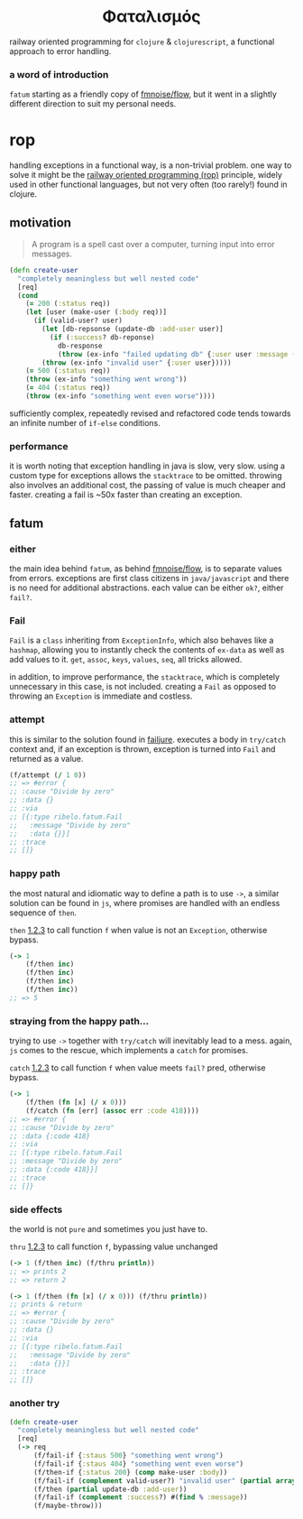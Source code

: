 <h1 align="center">Φαταλισμός</h1>

railway oriented programming for `clojure` & `clojurescript`, a functional approach to error handling.


### a word of introduction

`fatum` starting as a friendly copy of [fmnoise/flow](https://github.com/fmnoise/flow), but it went in a slightly different direction to suit my personal needs.


# rop

handling exceptions in a functional way, is a non-trivial problem. one way to solve it might be the [railway oriented programming (rop)](https://www.slideshare.net/ScottWlaschin/railway-oriented-programming) principle, widely used in other functional languages, but not very often (too rarely!) found in clojure.


## motivation

> A program is a spell cast over a computer, turning input into error messages.

```clojure
(defn create-user
  "completely meaningless but well nested code"
  [req]
  (cond
    (= 200 (:status req))
    (let [user (make-user (:body req))]
      (if (valid-user? user)
        (let [db-repsonse (update-db :add-user user)]
          (if (:success? db-reponse)
            db-response
            (throw (ex-info "failed updating db" {:user user :message (:message db-response)}))))
        (throw (ex-info "invalid user" {:user user}))))
    (= 500 (:status req))
    (throw (ex-info "something went wrong"))
    (= 404 (:status req))
    (throw (ex-info "something went even worse"))))
```

sufficiently complex, repeatedly revised and refactored code tends towards an infinite number of `if-else` conditions.


### performance

it is worth noting that exception handling in java is slow, very slow. using a custom type for exceptions allows the `stacktrace` to be omitted. throwing also involves an additional cost, the passing of value is much cheaper and faster. creating a fail is ~50x faster than creating an exception.


## fatum


### either

the main idea behind `fatum`, as behind [fmnoise/flow](https://github.com/fmnoise/flow/), is to separate values from errors. exceptions are first class citizens in `java/javascript` and there is no need for additional abstractions. each value can be either `ok?`, either `fail?`.


### Fail

`Fail` is a `class` inheriting from `ExceptionInfo`, which also behaves like a `hashmap`, allowing you to instantly check the contents of `ex-data` as well as add values to it. `get`, `assoc`, `keys`, `values`, `seq`, all tricks allowed.

in addition, to improve performance, the `stacktrace`, which is completely unnecessary in this case, is not included. creating a `Fail` as opposed to throwing an `Exception` is immediate and costless.


<a id="org7d83db7"></a>

### attempt

this is similar to the solution found in [failjure](https://github.com/adambard/failjure#attempt). executes a body in `try/catch` context and, if an exception is thrown, exception is turned into `Fail` and returned as a value.

```clojure
(f/attempt (/ 1 0))
;; => #error {
;; :cause "Divide by zero"
;; :data {}
;; :via
;; [{:type ribelo.fatum.Fail
;;   :message "Divide by zero"
;;   :data {}}]
;; :trace
;; []}
```


### happy path

the most natural and idiomatic way to define a path is to use `->`, a similar solution can be found in `js`, where promises are handled with an endless sequence of `then`.

`then` [1.2.3](#org7d83db7) to call function `f` when value is not an `Exception`, otherwise bypass.

```clojure
(-> 1
    (f/then inc)
    (f/then inc)
    (f/then inc)
    (f/then inc))
;; => 5
```


### straying from the happy path&#x2026;

trying to use `->` together with `try/catch` will inevitably lead to a mess. again, `js` comes to the rescue, which implements a `catch` for promises.

`catch` [1.2.3](#org7d83db7) to call function `f` when value meets `fail?` pred, otherwise bypass.

```clojure
(-> 1
    (f/then (fn [x] (/ x 0)))
    (f/catch (fn [err] (assoc err :code 418))))
;; => #error {
;; :cause "Divide by zero"
;; :data {:code 418}
;; :via
;; [{:type ribelo.fatum.Fail
;; :message "Divide by zero"
;; :data {:code 418}}]
;; :trace
;; []}

```


### side effects

the world is not `pure` and sometimes you just have to.

`thru` [1.2.3](#org7d83db7) to call function `f`, bypassing value unchanged

```clojure
(-> 1 (f/then inc) (f/thru println))
;; => prints 2
;; => return 2

(-> 1 (f/then (fn [x] (/ x 0))) (f/thru println))
;; prints & return
;; => #error {
;; :cause "Divide by zero"
;; :data {}
;; :via
;; [{:type ribelo.fatum.Fail
;;   :message "Divide by zero"
;;   :data {}}]
;; :trace
;; []}
```


### another try

```clojure
(defn create-user
  "completely meaningless but well nested code"
  [req]
  (-> req
      (f/fail-if {:staus 500} "something went wrong")
      (f/fail-if {:staus 404} "something went even worse")
      (f/then-if {:status 200} (comp make-user :body))
      (f/fail-if (complement valid-user?) "invalid user" (partial array-map :user))
      (f/then (partial update-db :add-user))
      (f/fail-if (complement :success?) #(find % :message))
      (f/maybe-throw)))
```
